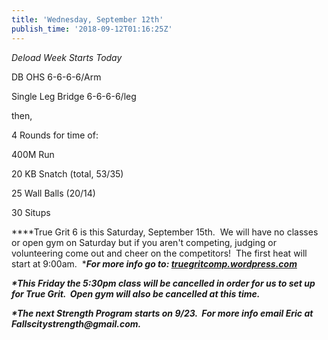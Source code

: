 ```yaml
---
title: 'Wednesday, September 12th'
publish_time: '2018-09-12T01:16:25Z'
---
```


*Deload Week Starts Today*

DB OHS 6-6-6-6/Arm

Single Leg Bridge 6-6-6-6/leg

then,

4 Rounds for time of:

400M Run

20 KB Snatch (total, 53/35)

25 Wall Balls (20/14)

30 Situps

***\*True Grit 6 is this Saturday, September 15th.  We will have no
classes or open gym on Saturday but if you aren't competing, judging or
volunteering come out and cheer on the competitors!  The first heat will
start at 9:00am.  ****For more info go to:
[truegritcomp.wordpress.com](http://truegritcomp.wordpress.com/)***

***\*This Friday the 5:30pm class will be cancelled in order for us to
set up for True Grit.  Open gym will also be cancelled at this time.***

***\*The next Strength Program starts on 9/23.  For more info email Eric
at Fallscitystrength\@gmail.com.***
